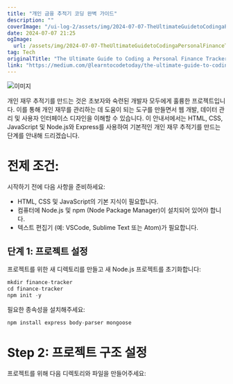 ```yaml
---
title: "개인 금융 추적기 코딩 완벽 가이드"
description: ""
coverImage: "/ui-log-2/assets/img/2024-07-07-TheUltimateGuidetoCodingaPersonalFinanceTracker_0.png"
date: 2024-07-07 21:25
ogImage:
  url: /assets/img/2024-07-07-TheUltimateGuidetoCodingaPersonalFinanceTracker_0.png
tag: Tech
originalTitle: "The Ultimate Guide to Coding a Personal Finance Tracker"
link: "https://medium.com/@learntocodetoday/the-ultimate-guide-to-coding-a-personal-finance-tracker-a7b4bfa3d65c"
---
```


![이미지](/ui-log-2/assets/img/2024-07-07-TheUltimateGuidetoCodingaPersonalFinanceTracker_0.png)

개인 재무 추적기를 만드는 것은 초보자와 숙련된 개발자 모두에게 훌륭한 프로젝트입니다. 이를 통해 개인 재무를 관리하는 데 도움이 되는 도구를 만들면서 웹 개발, 데이터 관리 및 사용자 인터페이스 디자인을 이해할 수 있습니다. 이 안내서에서는 HTML, CSS, JavaScript 및 Node.js와 Express를 사용하여 기본적인 개인 재무 추적기를 만드는 단계를 안내해 드리겠습니다.

# 전제 조건:

시작하기 전에 다음 사항을 준비하세요:

<!-- ui-log 수평형 -->

<ins class="adsbygoogle"
  style="display:block"
  data-ad-client="ca-pub-4877378276818686"
  data-ad-slot="9743150776"
  data-ad-format="auto"
  data-full-width-responsive="true"></ins>

  <script>
  (adsbygoogle = window.adsbygoogle || []).push({});
  </script>

- HTML, CSS 및 JavaScript의 기본 지식이 필요합니다.
- 컴퓨터에 Node.js 및 npm (Node Package Manager)이 설치되어 있어야 합니다.
- 텍스트 편집기 (예: VSCode, Sublime Text 또는 Atom)가 필요합니다.

## 단계 1: 프로젝트 설정

프로젝트를 위한 새 디렉토리를 만들고 새 Node.js 프로젝트를 초기화합니다:

```js
mkdir finance-tracker
cd finance-tracker
npm init -y
```

<!-- ui-log 수평형 -->

<ins class="adsbygoogle"
  style="display:block"
  data-ad-client="ca-pub-4877378276818686"
  data-ad-slot="9743150776"
  data-ad-format="auto"
  data-full-width-responsive="true"></ins>

  <script>
  (adsbygoogle = window.adsbygoogle || []).push({});
  </script>

필요한 종속성을 설치해주세요:

```js
npm install express body-parser mongoose
```

# Step 2: 프로젝트 구조 설정

프로젝트를 위해 다음 디렉토리와 파일을 만들어주세요:
